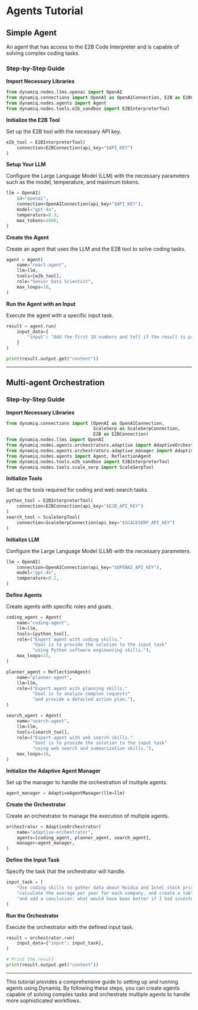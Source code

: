 # Agents Tutorial

## Simple Agent

An agent that has access to the E2B Code Interpreter and is capable of solving complex coding tasks.

### Step-by-Step Guide

**Import Necessary Libraries**

```python
from dynamiq.nodes.llms.openai import OpenAI
from dynamiq.connections import OpenAI as OpenAIConnection, E2B as E2BConnection
from dynamiq.nodes.agents import Agent
from dynamiq.nodes.tools.e2b_sandbox import E2BInterpreterTool
```

**Initialize the E2B Tool**

Set up the E2B tool with the necessary API key.

```python
e2b_tool = E2BInterpreterTool(
    connection=E2BConnection(api_key="$API_KEY")
)
```

**Setup Your LLM**

Configure the Large Language Model (LLM) with the necessary parameters such as the model, temperature, and maximum tokens.

```python
llm = OpenAI(
    id="openai",
    connection=OpenAIConnection(api_key="$API_KEY"),
    model="gpt-4o",
    temperature=0.3,
    max_tokens=1000,
)
```

**Create the Agent**

Create an agent that uses the LLM and the E2B tool to solve coding tasks.

```python
agent = Agent(
    name="react-agent",
    llm=llm,
    tools=[e2b_tool],
    role="Senior Data Scientist",
    max_loops=10,
)
```

**Run the Agent with an Input**

Execute the agent with a specific input task.

```python
result = agent.run(
    input_data={
        "input": "Add the first 10 numbers and tell if the result is prime.",
    }
)

print(result.output.get("content"))
```

---

## Multi-agent Orchestration

### Step-by-Step Guide

**Import Necessary Libraries**

```python
from dynamiq.connections import (OpenAI as OpenAIConnection,
                                 ScaleSerp as ScaleSerpConnection,
                                 E2B as E2BConnection)
from dynamiq.nodes.llms import OpenAI
from dynamiq.nodes.agents.orchestrators.adaptive import AdaptiveOrchestrator
from dynamiq.nodes.agents.orchestrators.adaptive_manager import AdaptiveAgentManager
from dynamiq.nodes.agents import Agent, ReflectionAgent
from dynamiq.nodes.tools.e2b_sandbox import E2BInterpreterTool
from dynamiq.nodes.tools.scale_serp import ScaleSerpTool
```

**Initialize Tools**

Set up the tools required for coding and web search tasks.

```python
python_tool = E2BInterpreterTool(
    connection=E2BConnection(api_key="$E2B_API_KEY")
)
search_tool = ScaleSerpTool(
    connection=ScaleSerpConnection(api_key="$SCALESERP_API_KEY")
)
```

**Initialize LLM**

Configure the Large Language Model (LLM) with the necessary parameters.

```python
llm = OpenAI(
    connection=OpenAIConnection(api_key="$OPENAI_API_KEY"),
    model="gpt-4o",
    temperature=0.2,
)
```

**Define Agents**

Create agents with specific roles and goals.

```python
coding_agent = Agent(
    name="coding-agent",
    llm=llm,
    tools=[python_tool],
    role=("Expert agent with coding skills."
          "Goal is to provide the solution to the input task"
          "using Python software engineering skills."),
    max_loops=15,
)

planner_agent = ReflectionAgent(
    name="planner-agent",
    llm=llm,
    role=("Expert agent with planning skills."
          "Goal is to analyze complex requests" 
          "and provide a detailed action plan."),
)

search_agent = Agent(
    name="search-agent",
    llm=llm,
    tools=[search_tool],
    role=("Expert agent with web search skills."
          "Goal is to provide the solution to the input task"
          "using web search and summarization skills."),
    max_loops=10,
)
```

**Initialize the Adaptive Agent Manager**

Set up the manager to handle the orchestration of multiple agents.

```python
agent_manager = AdaptiveAgentManager(llm=llm)
```

**Create the Orchestrator**

Create an orchestrator to manage the execution of multiple agents.

```python
orchestrator = AdaptiveOrchestrator(
    name="adaptive-orchestrator",
    agents=[coding_agent, planner_agent, search_agent],
    manager=agent_manager,
)
```

**Define the Input Task**

Specify the task that the orchestrator will handle.

```python
input_task = (
    "Use coding skills to gather data about Nvidia and Intel stock prices for the last 10 years, "
    "calculate the average per year for each company, and create a table. Then craft a report "
    "and add a conclusion: what would have been better if I had invested $100 ten years ago?"
)
```

**Run the Orchestrator**

Execute the orchestrator with the defined input task.

```python
result = orchestrator.run(
    input_data={"input": input_task},
)

# Print the result
print(result.output.get("content"))
```

---

This tutorial provides a comprehensive guide to setting up and running agents using Dynamiq. By following these steps, you can create agents capable of solving complex tasks and orchestrate multiple agents to handle more sophisticated workflows.
